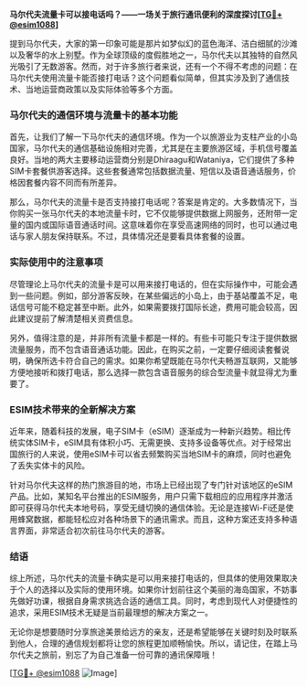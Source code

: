 **马尔代夫流量卡可以接电话吗？——一场关于旅行通讯便利的深度探讨[[TG💪+ @esim1088](https://t.me/s/esim1088)]**

提到马尔代夫，大家的第一印象可能是那片如梦似幻的蓝色海洋、洁白细腻的沙滩以及奢华的水上别墅。作为全球顶级的度假胜地之一，马尔代夫以其独特的自然风光吸引了无数游客。然而，对于许多旅行者来说，还有一个不得不考虑的问题：在马尔代夫使用流量卡能否接打电话？这个问题看似简单，但其实涉及到了通信技术、当地运营商政策以及实际体验等多个方面。

### 马尔代夫的通信环境与流量卡的基本功能

首先，让我们了解一下马尔代夫的通信环境。作为一个以旅游业为支柱产业的小岛国家，马尔代夫的通信基础设施相对完善，尤其是在主要旅游区域，手机信号覆盖良好。当地的两大主要移动运营商分别是Dhiraagu和Wataniya，它们提供了多种SIM卡套餐供游客选择。这些套餐通常包括数据流量、短信以及语音通话服务，价格因套餐内容不同而有所差异。

那么，马尔代夫的流量卡是否支持接打电话呢？答案是肯定的。大多数情况下，当你购买一张马尔代夫的本地流量卡时，它不仅能够提供数据上网服务，还附带一定量的国内或国际语音通话时间。这意味着你在享受高速网络的同时，也可以通过电话与家人朋友保持联系。不过，具体情况还是要看具体套餐的设置。

### 实际使用中的注意事项

尽管理论上马尔代夫的流量卡是可以用来接打电话的，但在实际操作中，可能会遇到一些问题。例如，部分游客反映，在某些偏远的小岛上，由于基站覆盖不足，电话信号可能不稳定甚至中断。此外，如果需要拨打国际长途，费用可能会较高，因此建议提前了解清楚相关资费信息。

另外，值得注意的是，并非所有流量卡都是一样的。有些卡可能只专注于提供数据流量服务，而不包含语音通话功能。因此，在购买之前，一定要仔细阅读套餐说明，确保所选卡符合自己的需求。如果你希望既能在马尔代夫畅游互联网，又能够方便地接听和拨打电话，那么选择一款包含语音服务的综合型流量卡就显得尤为重要了。

### ESIM技术带来的全新解决方案

近年来，随着科技的发展，电子SIM卡（eSIM）逐渐成为一种新兴趋势。相比传统实体SIM卡，eSIM具有体积小巧、无需更换、支持多设备等优点。对于经常出国旅行的人来说，使用eSIM卡可以省去频繁购买当地SIM卡的麻烦，同时也避免了丢失实体卡的风险。

针对马尔代夫这样的热门旅游目的地，市场上已经出现了专门针对该地区的eSIM产品。比如，某知名平台推出的ESIM服务，用户只需下载相应的应用程序并激活即可获得马尔代夫本地号码，享受无缝切换的通信体验。无论是连接Wi-Fi还是使用蜂窝数据，都能轻松应对各种场景下的通讯需求。而且，这种方案还支持多种语言界面，非常适合初次前往马尔代夫的游客。

### 结语

综上所述，马尔代夫的流量卡确实是可以用来接打电话的，但具体的使用效果取决于个人的选择以及实际的使用环境。如果你计划前往这个美丽的海岛国家，不妨事先做好功课，根据自身需求挑选合适的通信工具。同时，考虑到现代人对便捷性的追求，采用ESIM技术无疑是当前最理想的解决方案之一。

无论你是想要随时分享旅途美景给远方的亲友，还是希望能够在关键时刻及时联系到他人，合理的通信规划都将让您的旅程更加顺畅愉快。所以，请记住，在踏上马尔代夫之旅前，别忘了为自己准备一份可靠的通讯保障哦！

[[TG💪+ @esim1088](https://t.me/s/esim1088) ![Image](https://i.postimg.cc/4NQfJmqS/Snipaste-2025-05-13-00-14-12.png)]